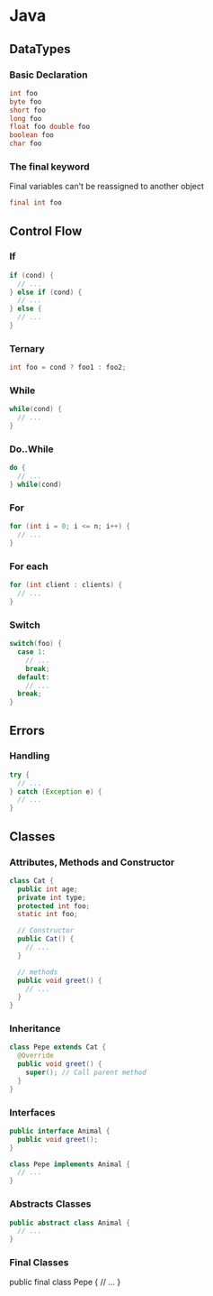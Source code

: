 # Java

## DataTypes

### Basic Declaration
```java
int foo
byte foo
short foo
long foo
float foo double foo
boolean foo
char foo
```

### The final keyword
Final variables can't be reassigned to another object
```java
final int foo
```

## Control Flow
### If
```java
if (cond) {
  // ...
} else if (cond) {
  // ...
} else {
  // ...
}
```

### Ternary
```java
int foo = cond ? foo1 : foo2;
```

### While
```java
while(cond) {
  // ...
}
```

### Do..While
```java
do {
  // ...
} while(cond)
```

### For
```java
for (int i = 0; i <= n; i++) {
  // ...
}
```

### For each
```java
for (int client : clients) {
  // ...
}
```

### Switch
```java
switch(foo) {
  case 1:
    // ...
    break;
  default:
    // ...
  break;
}
```

## Errors
### Handling
```java
try {
  // ...
} catch (Exception e) {
  // ...
}
```

## Classes
### Attributes, Methods and Constructor
```java
class Cat {
  public int age;
  private int type;
  protected int foo;
  static int foo;

  // Constructor
  public Cat() {
    // ...
  }

  // methods
  public void greet() {
    // ...
  }
}
```

### Inheritance
```java
class Pepe extends Cat {
  @Override
  public void greet() {
    super(); // Call parent method
  }
}
```

### Interfaces
```java
public interface Animal {
  public void greet();
}

class Pepe implements Animal {
  // ...
}
```

### Abstracts Classes
```java
public abstract class Animal {
  // ...
}
```

### Final Classes
public final class Pepe {
  // ...
}
